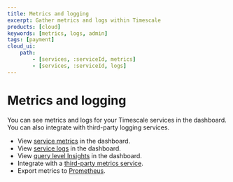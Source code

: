 ```yaml
---
title: Metrics and logging
excerpt: Gather metrics and logs within Timescale
products: [cloud]
keywords: [metrics, logs, admin]
tags: [payment]
cloud_ui:
    path:
        - [services, :serviceId, metrics]
        - [services, :serviceId, logs]
---
```


# Metrics and logging

You can see metrics and logs for your Timescale services in the dashboard. You
can also integrate with third-party logging services.

*   View [service metrics][metrics] in the dashboard.
*   View [service logs][logs] in the dashboard.
*   View [query level Insights][insights] in the dashboard.
*   Integrate with a [third-party metrics service][integrations].
*   Export metrics to [Prometheus][prometheus].

[metrics]: /use-timescale/:currentVersion:/metrics-logging/service-metrics/
[insights]: /use-timescale/:currentVersion:/metrics-logging/insights/
[logs]: /use-timescale/:currentVersion:/metrics-logging/service-logs/
[integrations]: /use-timescale/:currentVersion:/metrics-logging/integrations/
[prometheus]: /use-timescale/:currentVersion:/metrics-logging/metrics-to-prometheus/
